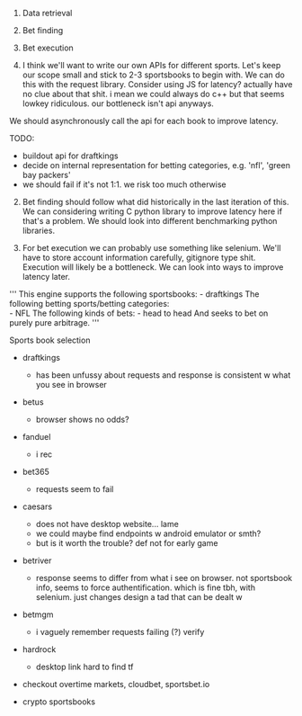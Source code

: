1. Data retrieval
2. Bet finding
3. Bet execution 

1. I think we'll want to write our own APIs for different sports. 
Let's keep our scope small and stick to 2-3 sportsbooks to begin with.
We can do this with the request library. Consider using JS for 
latency? actually have no clue about that shit. i mean we could always do c++ 
but that seems lowkey ridiculous. our bottleneck isn't api anyways.

We should asynchronously call the api for each book to improve latency.

TODO: 
 - buildout api for draftkings
 - decide on internal representation for betting categories, e.g. 'nfl', 'green bay packers'
 - we should fail if it's not 1:1. we risk too much otherwise

2. Bet finding should follow what did historically in the last iteration of this.
We can considering writing C python library to improve latency here if that's a problem.
We should look into different benchmarking python libraries. 

3. For bet execution we can probably use something like selenium. We'll have to 
store account information carefully, gitignore type shit. Execution will likely be a bottleneck.
We can look into ways to improve latency later.

'''
This engine supports the following sportsbooks:
	- draftkings
The following betting sports/betting categories:  
	- NFL
The following kinds of bets:
	- head to head
And seeks to bet on purely pure arbitrage.
'''

Sports book selection
 - draftkings 
	- has been unfussy about requests and response is consistent w what you
 	  see in browser
 - betus 
	- browser shows no odds?
 - fanduel
	- i rec
 - bet365 
	- requests seem to fail
 - caesars 
	- does not have desktop website... lame
	- we could maybe find endpoints w android emulator or smth?
	- but is it worth the trouble? def not for early game
 - betriver
	- response seems to differ from what i see on browser. not sportsbook info,
	  seems to force authentification. which is fine tbh, with selenium. just 
	  changes design a tad that can be dealt w 
 - betmgm
	- i vaguely remember requests failing (?) verify
 - hardrock
	- desktop link hard to find tf

- checkout overtime markets, cloudbet, sportsbet.io 
 - crypto sportsbooks